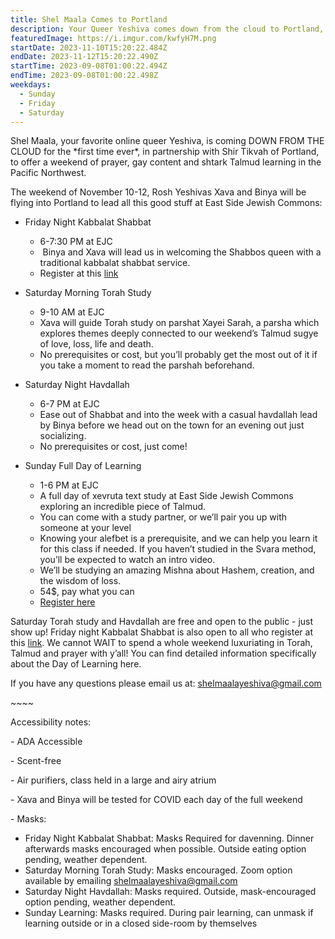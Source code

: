 ```yaml
---
title: Shel Maala Comes to Portland
description: Your Queer Yeshiva comes down from the cloud to Portland, OR!
featuredImage: https://i.imgur.com/kwfyH7M.png
startDate: 2023-11-10T15:20:22.484Z
endDate: 2023-11-12T15:20:22.490Z
startTime: 2023-09-08T01:00:22.494Z
endTime: 2023-09-08T01:00:22.498Z
weekdays:
  - Sunday
  - Friday
  - Saturday
---
```

Shel Maala, your favorite online queer Yeshiva, is coming DOWN FROM THE CLOUD for the \*first time ever\*, in partnership with Shir Tikvah of Portland, to offer a weekend of prayer, gay content and shtark Talmud learning in the Pacific Northwest.

The weekend of November 10-12, Rosh Yeshivas Xava and Binya will be flying into Portland to lead all this good stuff at East Side Jewish Commons:

* Friday Night Kabbalat Shabbat

  * 6-7:30 PM at EJC
  *  Binya and Xava will lead us in welcoming the Shabbos queen with a traditional kabbalat shabbat service.
  * Register at this [link](https://dinners.onetable.org/events/f9bcbbff-0198-4dd8-b6ff-a73c1521afc1?shared=true)
* Saturday Morning Torah Study

  * 9-10 AM at EJC
  * Xava will guide Torah study on parshat Xayei Sarah, a parsha which explores themes deeply connected to our weekend’s Talmud sugye of love, loss, life and death.
  * No prerequisites or cost, but you’ll probably get the most out of it if you take a moment to read the parshah beforehand. 
* Saturday Night Havdallah

  * 6-7 PM at EJC
  * Ease out of Shabbat and into the week with a casual havdallah lead by Binya before we head out on the town for an evening out just socializing. 
  * No prerequisites or cost, just come!
* Sunday Full Day of Learning

  * 1-6 PM at EJC
  * A full day of xevruta text study at East Side Jewish Commons exploring an incredible piece of Talmud. 
  * You can come with a study partner, or we’ll pair you up with someone at your level
  * Knowing your alefbet is a prerequisite, and we can help you learn it for this class if needed. If you haven’t studied in the Svara method, you’ll be expected to watch an intro video.
  * We’ll be studying an amazing Mishna about Hashem, creation, and the wisdom of loss.
  * 54$, pay what you can
  * [Register here](https://www.eventbrite.com/e/divine-decay-how-jewish-wisdom-teaches-us-to-love-letting-go-tickets-668053795887)

Saturday Torah study and Havdallah are free and open to the public - just show up! Friday night Kabbalat Shabbat is also open to all who register at this [link](https://dinners.onetable.org/events/f9bcbbff-0198-4dd8-b6ff-a73c1521afc1?shared=true). We cannot WAIT to spend a whole weekend luxuriating in Torah, Talmud and prayer with y’all! You can find detailed information specifically about the Day of Learning here. 

I﻿f you have any questions please email us at: [shelmaalayeshiva@gmail.com](mailto:shelmaalayeshiva@gmail.com)

\~﻿\~\~\~

Accessibility notes:

\- ADA Accessible

\-﻿ Scent-free

\- Air purifiers, class held in a large and airy atrium 

\- ﻿Xava and Binya will be tested for COVID each day of the full weekend

\- Masks:

* Friday Night Kabbalat Shabbat: Masks Required for davenning. Dinner afterwards masks encouraged when possible. Outside eating option pending, weather dependent.
* Saturday Morning Torah Study: Masks encouraged. Zoom option available by emailing shelmaalayeshiva@gmail.com
* Saturday Night Havdallah: Masks required. Outside, mask-encouraged option pending, weather dependent.
* Sunday Learning: Masks required. During pair learning, can unmask if learning outside or in a closed side-room by themselves